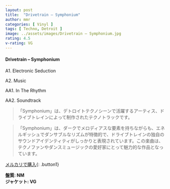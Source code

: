 ```yaml
---
layout: post
title:  "Drivetrain – Symphonium"
author: mmr
categories: [ Vinyl ]
tags: [ Techno, Detroit ]
image: ../assets/images/Drivetrain – Symphonium.jpg
rating: 4.5
v-rating: VG
---
```


#### Drivetrain – Symphonium

A1. Electronic Seduction

A2. Music

AA1. In The Rhythm

AA2. Soundtrack

> 「Symphonium」は、デトロイトテクノシーンで活躍するアーティス、ドライブトレインによって制作されたテクノトラックです。

> 「Symphonium」は、ダークでメロディアスな要素を持ちながらも、エネルギッシュでダンサブルなリズムが特徴的で、ドライブトレインの独自のサウンドアイデンティティがしっかりと表現されています。この楽曲は、テクノファンやダンスミュージックの愛好家にとって魅力的な作品となっています。



[メルカリで購入](https://jp.mercari.com/item/m23783674213){: .button1}


<div class="mt-4 mb-4 d-flex align-items-center">
<strong class="mr-1">盤質: NM</strong>
</div>
<div class="mt-4 mb-4 d-flex align-items-center">
<strong class="mr-1">ジャケット: VG</strong>
</div>